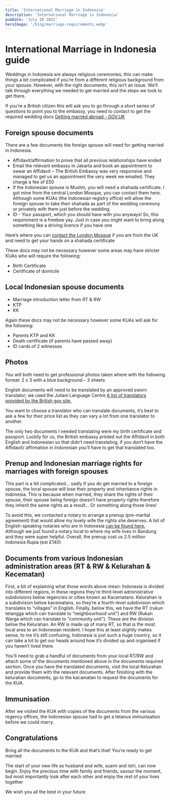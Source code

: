 ```yaml
---
title: 'International Marriage in Indonesia'
description: 'International Marriage in Indonesia'
pubDate: 'July 20 2022'
heroImage: '/blog/marriage-requirements.webp'
---
```


# International Marriage in Indonesia guide

Weddings in Indonesia are always religious ceremonies, this can make things a bit complicated if you’re from a different religious background from your spouse. However, with the right documents, this isn’t an issue. We’ll talk through everything we needed to get married and the steps we took to get there.

If you’re a British citizen this will ask you to go through a short series of questions to point you to the embassy, you need to contact to get the required wedding docs [Getting married abroad - GOV.UK](https://www.gov.uk/marriage-abroad)

## Foreign spouse documents

There are a few documents the foreign spouse will need for getting married in Indonesia.
- Affidavit/affirmation to prove that all previous relationships have ended
- Email the relevant embassy in Jakarta and book an appointment to swear an Affidavit – The British Embassy was very responsive and managed to get us an appointment the very week we emailed. They charge a fee of £50
- If the Indonesian spouse is Muslim, you will need a shahada certificate. I got mine from the central London Mosque, you can contact them here. Although some KUAs (the Indonesian registry office) will allow the foreign spouse to take their shahada as part of the wedding ceremony or privately with them just before the wedding.
- ID - Your passport, which you should have with you anyways! So, this requirement is a freebee yay. Just in case you might want to bring along something like a driving licence if you have one 

Here’s where you can [contact the London Mosque](https://www.iccuk.org/page2.php?section=contact&page=contact) if you are from the UK and need to get your hands on a shahada certificate

These docs may not be necessary however some areas may have stricter KUAs who will require the following:
- Birth Certificate
- Certificate of domicile

## Local Indonesian spouse documents

- Marriage introduction letter from RT & RW
- KTP
- KK

Again these docs may not be necessary however some KUAs will ask for the following:

- Parents KTP and KK
- Death certificate (if parents have passed away)
- ID cards of 2 witnesses

## Photos
You will both need to get professional photos taken where with the following format: 2 x 3 with a blue background – 3 sheets

English documents will need to be translated by an approved sworn translator; we used the Juliani Language Centre [A list of translators provided by the British gov site.](https://www.gov.uk/government/publications/indonesia-list-of-lawyers/list-of-translatorsinterpreters-in-indonesia)

You want to choose a translator who can translate documents, it’s best to ask a few for their price list as they can vary a lot from one translator to another.

The only two documents I needed translating were my birth certificate and passport. Luckily for us, the British embassy printed out the Affidavit in both English and Indonesian so that didn’t need translating, if you don’t have the Affidavit/ affirmation in Indonesian you’ll have to get that translated too.

## Prenup and Indonesian marriage rights for marriages with foreign spouses

This part is a bit complicated… sadly if you do get married to a foreign spouse, the local spouse will lose their property and inheritance rights in Indonesia. This is because when married, they share the rights of their spouse, their spouse being foreign doesn’t have property rights therefore they inherit the same rights as a result… Or something along those lines!

To avoid this, we contacted a notary to arrange a prenup (pre-marital agreement) that would allow my lovely wife the rights she deserves. A list of English-speaking notaries who are in Indonesia [can be found here.](https://www.gov.uk/government/publications/indonesia-list-of-lawyers/list-of-notaries-public-in-indonesia) Although we just found a notary local to where my wife lives in Bandung and they were super helpful. Overall, the prenup cost us 2.5 million Indonesia Rupia (est £140)

## Documents from various Indonesian administration areas (RT & RW & Kelurahan & Kecematan)

First, a bit of explaining what those words above mean: Indonesia is divided into different regions, in these regions they’re third-level administrative subdivisions below regencies or cities known as Kacematans. Kelurahan is a subdivision below kacematans, so they’re a fourth-level subdivision which translates to “villages” in English. Finally, below this, we have the RT (rukun tetangga which can translate to “neighbourhood unit”) and RW (Rukan Warga which can translate to “community unit”). These are the division below the Kelurahan. An RW is made up of many RT, so that is the most local area to an Indonesian resident. I hope this at least slightly makes sense, to me it’s still confusing, Indonesia is just such a huge country, so it can take a lot to get our heads around how it’s divided up and organised if you haven’t lived there.

You’ll need to grab a handful of documents from your local RT/RW and attach some of the documents mentioned above in the documents required section. Once you have the translated documents, visit the local Kelurahan and provide them with the relevant documents. After finishing with the kelurahan documents, go to the kacamatan to request the documents for the KUA.

## Immunisation

After we visited the KUA with copies of the documents from the various regency offices, the Indonesian spouse had to get a tetanus immunisation before we could marry.

## Congratulations

Bring all the documents to the KUA and that’s that! You’re ready to get married

The start of your new life as husband and wife, suami and istri, can now begin. Enjoy the precious time with family and friends, savour the moment, but most importantly look after each other and enjoy the rest of your lives together

We wish you all the best in your future